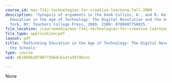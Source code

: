 ```yaml
---
course_id: mas-714j-technologies-for-creative-learning-fall-2009
description: 'Synopsis of arguments in the book Collins, A., and R. Halverson. Rethinking
  Education in the Age of Technology: The Digital Revolution and the Schools. New
  York, NY: Teachers College Press, 2009. ISBN: 9780807750025.'
file_location: /coursemedia/mas-714j-technologies-for-creative-learning-fall-2009/d618b0b20780773b64cb1afa397dbcec_MITMAS_714JF09_read03_coll.pdf
file_type: application/pdf
layout: pdf
title: 'Rethinking Education in the Age of Technology: The Digital Revolution and
  the Schools'
type: course
uid: d618b0b20780773b64cb1afa397dbcec

---
```

None